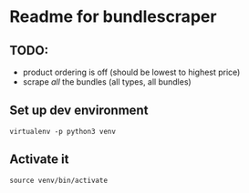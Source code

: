 # Readme for bundlescraper

## TODO:
- product ordering is off (should be lowest to highest price)
- scrape *all* the bundles (all types, all bundles)

## Set up dev environment
    virtualenv -p python3 venv


## Activate it
    source venv/bin/activate

